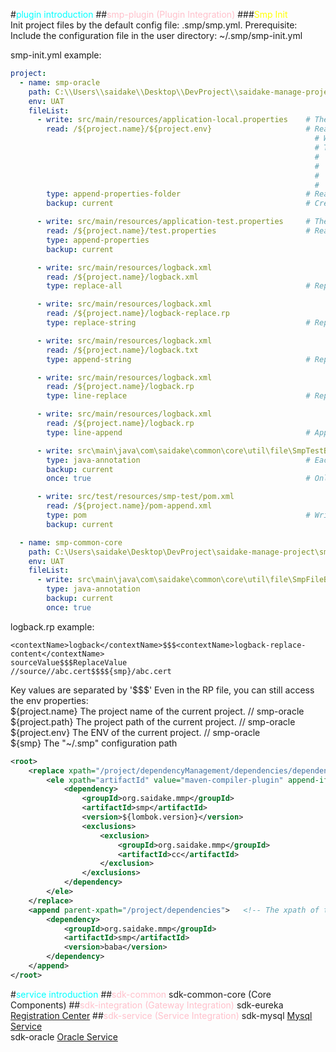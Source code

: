 #<font style="color:cyan">plugin introduction</font>
##<font style="color:pink">smp-plugin (Plugin Integration)</font>
###<font style="color:yellow">Smp Init</font><br/>
Init project files by the default config file: .smp/smp.yml.
Prerequisite:<br/>
Include the configuration file in the user directory: ~/.smp/smp-init.yml<br/>

smp-init.yml example:<br/>
```yaml
project:
  - name: smp-oracle
    path: C:\\Users\\saidake\\Desktop\\DevProject\\saidake-manage-project\\smp-service\\smp-oracle   # Parent project folder
    env: UAT
    fileList:
      - write: src/main/resources/application-local.properties    # The relative path to write the file.
        read: /${project.name}/${project.env}                     # Read folder.
                                                                    # When the path starts with "/", automatically concatenate the configuration path "~/. smp"
                                                                    # Tips: The user configuration directory for Windows is "C:\Users\<username>\.smp"
                                                                    #   ${project.name}   The project name of the current project. // smp-oracle
                                                                    #   ${project.path}   The project path of the current project. // smp-oracle
                                                                    #   ${project.env}    The ENV of the current project. // smp-oracle
                                                                    #   ${smp}            The "~/.smp" configuration path
        type: append-properties-folder                            # Read all properties files in the directory and append them to the write property file.
        backup: current                                           # Create a backup file in the current file directory.

      - write: src/main/resources/application-test.properties     # The relative path to write the file.
        read: /${project.name}/test.properties                    # Read property file.
        type: append-properties                              
        backup: current                                           

      - write: src/main/resources/logback.xml
        read: /${project.name}/logback.xml
        type: replace-all                                         # Replace all content with the read file.

      - write: src/main/resources/logback.xml
        read: /${project.name}/logback-replace.rp
        type: replace-string                                      # Replace matched content with the RP file, Please refer to the introduction of the RP file format below.

      - write: src/main/resources/logback.xml
        read: /${project.name}/logback.txt
        type: append-string                                       # Replace string with the read file.

      - write: src/main/resources/logback.xml
        read: /${project.name}/logback.rp
        type: line-replace                                        # Replace string with the RP file, The left value is the lineNumber, The right value is the replace content.(e.g. "2$$$String tt=99;")

      - write: src/main/resources/logback.xml
        read: /${project.name}/logback.rp
        type: line-append                                         # Append string with the RP file, The left value is the lineNumber, The right value is the append content.(e.g. "2$$$String tt=99;")

      - write: src\main\java\com\saidake\common\core\util\file\SmpTestBackupUtils.java
        type: java-annotation                                     # Each line of the write file will be preceded by '//'
        backup: current                                           
        once: true                                                # Only write once, It will determine whether it is the first write based on whether the backup file exists.

      - write: src/test/resources/smp-test/pom.xml
        read: /${project.name}/pom-append.xml
        type: pom                                                 # Write xml file, Please refer to the introduction of the pom-append.xml file format below.
        backup: current

  - name: smp-common-core
    path: C:\Users\saidake\Desktop\DevProject\saidake-manage-project\smp-common\smp-common-core
    env: UAT
    fileList:
      - write: src\main\java\com\saidake\common\core\util\file\SmpFileBackupUtils.java
        type: java-annotation
        backup: current
        once: true
```

logback.rp example: <br/>
```text
<contextName>logback</contextName>$$$<contextName>logback-replace-content</contextName>
sourceValue$$$ReplaceValue
//source//abc.cert$$$${smp}/abc.cert
```
Key values are separated by '$$$'
Even in the RP file, you can still access the env properties:<br/>
   ${project.name}   The project name of the current project. // smp-oracle<br/>
   ${project.path}   The project path of the current project. // smp-oracle<br/>
   ${project.env}    The ENV of the current project. // smp-oracle<br/>
   ${smp}            The "~/.smp" configuration path<br/>

```xml
<root>
    <replace xpath="/project/dependencyManagement/dependencies/dependency">    <!-- The xpath of the replace tag-->
        <ele xpath="artifactId" value="maven-compiler-plugin" append-if-not-exists="true">  <!-- Use the artifactId xpath search under dependency, and if the value is equal to 'maven-compiler-plugin', replace it.-->
            <dependency>
                <groupId>org.saidake.mmp</groupId>
                <artifactId>smp</artifactId>
                <version>${lombok.version}</version>
                <exclusions>
                    <exclusion>
                        <groupId>org.saidake.mmp</groupId>
                        <artifactId>cc</artifactId>
                    </exclusion>
                </exclusions>
            </dependency>
        </ele>
    </replace>
    <append parent-xpath="/project/dependencies">   <!-- The xpath of the parent tag of the replace tag-->
        <dependency>
            <groupId>org.saidake.mmp</groupId>
            <artifactId>smp</artifactId>
            <version>baba</version>
        </dependency>
    </append>
</root>
```

#<font style="color:cyan">service introduction</font>
##<font style="color:pink">sdk-common</font>
sdk-common-core (Core Components)
##<font style="color:pink">sdk-integration (Gateway Integration)</font>
sdk-eureka  [Registration Center](http://localhost:48992)
##<font style="color:pink">sdk-service (Service Integration)</font>
sdk-mysql  [Mysql Service](http://localhost:48123/swagger-ui.html) <br/>
sdk-oracle [Oracle Service](http://localhost:48124/swagger-ui.html) <br/>

